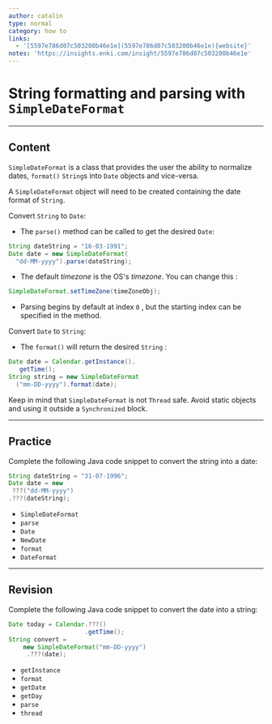 ```yaml
---
author: catalin
type: normal
category: how to
links:
  - '[5597e786d07c503200b46e1e](5597e786d07c503200b46e1e){website}'
notes: 'https://insights.enki.com/insight/5597e786d07c503200b46e1e'
---
```


# String formatting and parsing with `SimpleDateFormat`


---

## Content

`SimpleDateFormat` is a class that provides the user the ability to normalize dates, `format()` `String`s into `Date` objects and vice-versa.

A `SimpleDateFormat` object  will need  to be created containing the date format of `String`.

Convert `String` to `Date`:

- The `parse()` method can be called to get the desired `Date`:

```java
String dateString = "16-03-1991";
Date date = new SimpleDateFormat(
  "dd-MM-yyyy").parse(dateString);
```

- The default *timezone* is the OS's *timezone*. You can change this :

```java
SimpleDateFormat.setTimeZone(timeZoneObj);
```

- Parsing begins by default at index `0` , but the starting index can be specified in the method.

Convert `Date` to `String`:

- The `format()` will return the desired `String` :

```java
Date date = Calendar.getInstance().
   getTime();        
String string = new SimpleDateFormat
  ("mm-DD-yyyy").format(date);
```

Keep in mind that `SimpleDateFormat` is not `Thread` safe. Avoid static objects and using it outside a `Synchronized` block.


---

## Practice

Complete the following Java code snippet to convert the string into a date:

```java
String dateString = "31-07-1996";
Date date = new 
 ???("dd-MM-yyyy")
.???(dateString);
```

- `SimpleDateFormat`
- `parse`
- `Date`
- `NewDate`
- `format`
- `DateFormat`


---

## Revision

Complete the following Java code snippet to convert the date into a string:

```java
Date today = Calendar.???()
                     .getTime();
String convert =
    new SimpleDateFormat("mm-DD-yyyy")
     .???(date);
```

- `getInstance`
- `format`
- `getDate`
- `getDay`
- `parse`
- `thread`
